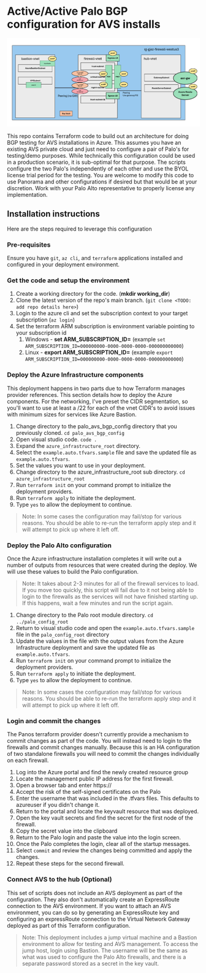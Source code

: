 # Active/Active Palo BGP configuration for AVS installs

![Palo BGP Test Config Diagram](palo_bgp_test_config.png)

This repo contains Terraform code to build out an architecture for doing BGP testing for AVS installations in Azure.  This assumes you have an existing AVS private cloud and just need to configure a pair of Palo's for testing/demo purposes.  While technically this configuration could be used in a production scenario, it is sub-optimal for that purpose. The scripts configure the two Palo's independently of each other and use the BYOL license trial period for the testing.  You are welcome to modify this code to use Panorama and other configurations if desired but that would be at your discretion. Work with your Palo Alto representative to properly license any implementation.



## Installation instructions

Here are the steps required to leverage this configuration

### Pre-requisites

Ensure you have `git`, `az cli`, and `terraform` applications installed and configured in your deployment environment.  

### Get the code and setup the environment

1. Create a working directory for the code. (**mkdir working_dir**)
1. Clone the latest version of the repo's main branch. (`git clone <TODO: add repo details here>`)
1. Login to the azure cli and set the subscription context to your target subscription (`az login`)
1. Set the terraform ARM subscription is environment variable pointing to your subscription id
    1. Windows - **set ARM_SUBSCRIPTION_ID=<subscription id value>** (example `set ARM_SUBSCRIPTION_ID=000000000-0000-0000-0000-000000000000`)
    1. Linux - **export ARM_SUBSCRIPTION_ID=<subscription id value>** (example `export ARM_SUBSCRIPTION_ID=000000000-0000-0000-0000-000000000000`)

### Deploy the Azure Infrastructure components

This deployment happens in two parts due to how Terraform manages provider references. This section details how to deploy the Azure components. For the networking, I've preset the CIDR segmentation, so you'll want to use at least a /22 for each of the vnet CIDR's to avoid issues with minimum sizes for services like Azure Bastion.

1. Change directory to the palo_avs_bgp_config directory that you previously cloned. `cd palo_avs_bgp_config`
1. Open visual studio code. `code .`
1. Expand the `azure_infrastructure_root` directory.
1. Select the `example.auto.tfvars.sample` file and save the updated file as `example.auto.tfvars`.
1. Set the values you want to use in your deployment. 
1. Change directory to the azure_infrastructure_root sub directory. `cd azure_infrastructure_root`
1. Run `terraform init` on your command prompt to initialize the deployment providers.
1. Run `terraform apply` to initiate the deployment.  
1. Type `yes` to allow the deployment to continue.

> Note: In some cases the configuration may fail/stop for various reasons.  You should be able to re-run the terraform apply step and it will attempt to pick up where it left off.

### Deploy the Palo Alto configuration

Once the Azure infrastructure installation completes it will write out a number of outputs from resources that were created during the deploy.  We will use these values to build the Palo configuration.

> Note: It takes about 2-3 minutes for all of the firewall services to load.  If you move too quickly, this script will fail due to it not being able to login to the firewalls as the services will not have finished starting up.  If this happens, wait a few minutes and run the script again.

1. Change directory to the Palo root module directory.  `cd ../palo_config_root`
1. Return to visual studio code and open the `example.auto.tfvars.sample` file in the `palo_config_root` directory
1. Update the values in the file with the output values from the Azure Infrastructure deployment and save the updated file as `example.auto.tfvars`.
1. Run `terraform init` on your command prompt to initialize the deployment providers.
1. Run `terraform apply` to initiate the deployment.  
1. Type `yes` to allow the deployment to continue.

> Note: In some cases the configuration may fail/stop for various reasons.  You should be able to re-run the terraform apply step and it will attempt to pick up where it left off.

### Login and commit the changes

The Panos terraform provider doesn't currently provide a mechanism to commit changes as part of the code.  You will instead need to login to the firewalls and commit changes manually. Because this is an HA configuration of two standalone firewalls you will need to commit the changes individually on each firewall.

1. Log into the Azure portal and find the newly created resource group
1. Locate the management public IP address for the first firewall.
1. Open a browser tab and enter https://<public ip address from the previous step>
1. Accept the risk of the self-signed certificates on the Palo
1. Enter the username that was included in the .tfvars files.  This defaults to azureuser if you didn't change it.
1. Return to the portal and locate the keyvault resource that was deployed.
1. Open the key vault secrets and find the secret for the first node of the firewall.
1. Copy the secret value into the clipboard
1. Return to the Palo login and paste the value into the login screen.
1. Once the Palo completes the login, clear all of the startup messages.
1. Select `commit` and review the changes being committed and apply the changes.
1. Repeat these steps for the second firewall.

### Connect AVS to the hub (Optional)

This set of scripts does not include an AVS deployment as part of the configuration. They also don't automatically create an ExpressRoute connection to the AVS environment.  If you want to attach an AVS environment, you can do so by generating an ExpressRoute key and configuring an expressRoute connection to the Virtual Network Gateway deployed as part of this Terraform configuration.

> Note: This deployment includes a jump virtual machine and a Bastion environment to allow for testing and AVS management. To access the jump host, login using Bastion. The username will be the same as what was used to configure the Palo Alto firewalls, and there is a separate password stored as a secret in the key vault.
